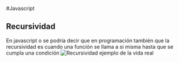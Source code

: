 #Javascript

## Recursividad

En javascript o se podría decir que en programación también que la recursividad es cuando una función se llama a si misma hasta que se cumpla una condición
![Recursividad ejemplo de la vida real](https://mimoriarty.files.wordpress.com/2011/03/droste_effect.jpg)
